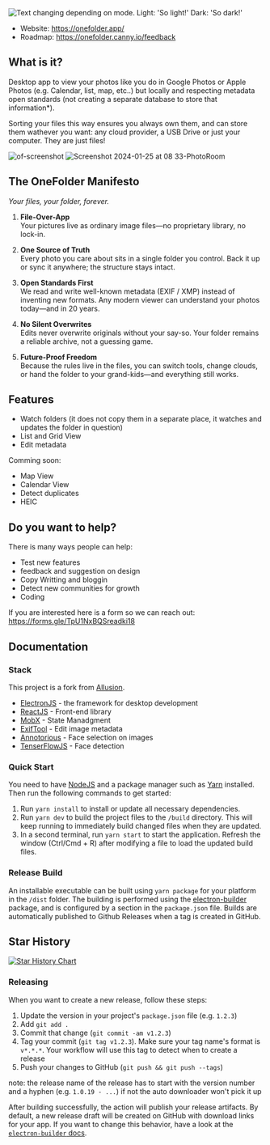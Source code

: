 <picture>
  <source media="(prefers-color-scheme: dark)" srcset="https://github.com/OneFolderApp/OneFolder/assets/27826950/e12e0f46-a1a8-484f-a443-b71d4a30d37f">
  <img alt="Text changing depending on mode. Light: 'So light!' Dark: 'So dark!'" src="https://github.com/OneFolderApp/OneFolder/assets/27826950/b6291e54-daf9-42c1-8649-ec14532d79c7">
</picture>

- Website: https://onefolder.app/
- Roadmap: https://onefolder.canny.io/feedback

## What is it?

Desktop app to view your photos like you do in Google Photos or Apple Photos (e.g. Calendar, list, map, etc..) but locally and respecting metadata open standards (not creating a separate database to store that information\*).

Sorting your files this way ensures you always own them, and can store them wathever you want: any cloud provider, a USB Drive or just your computer. They are just files!

![of-screenshot](https://github.com/OneFolderApp/OneFolder/assets/27826950/8a720625-18ce-4bf2-8ad5-c70896af514e)
![Screenshot 2024-01-25 at 08 33-PhotoRoom](https://github.com/OneFolderApp/OneFolder/assets/27826950/fc735aff-1941-4120-b5e6-b52894e2308a)

## The OneFolder Manifesto

_Your files, your folder, forever._

1. **File-Over-App**  
   Your pictures live as ordinary image files—no proprietary library, no lock-in.

2. **One Source of Truth**  
   Every photo you care about sits in a single folder you control. Back it up or sync it anywhere; the structure stays intact.

3. **Open Standards First**  
   We read and write well-known metadata (EXIF / XMP) instead of inventing new formats. Any modern viewer can understand your photos today—and in 20 years.

4. **No Silent Overwrites**  
   Edits never overwrite originals without your say-so. Your folder remains a reliable archive, not a guessing game.

5. **Future-Proof Freedom**  
   Because the rules live in the files, you can switch tools, change clouds, or hand the folder to your grand-kids—and everything still works.

## Features

- Watch folders (it does not copy them in a separate place, it watches and updates the folder in question)
- List and Grid View
- Edit metadata

Comming soon:

- Map View
- Calendar View
- Detect duplicates
- HEIC

## Do you want to help?

There is many ways people can help:

- Test new features
- feedback and suggestion on design
- Copy Writting and bloggin
- Detect new communities for growth
- Coding

If you are interested here is a form so we can reach out:
https://forms.gle/TpU1NxBQSreadki18

## Documentation

### Stack

This project is a fork from [Allusion](https://github.com/allusion-app/Allusion).

- [ElectronJS](https://www.electronjs.org/) - the framework for desktop development
- [ReactJS](https://react.dev/) - Front-end library
- [MobX](https://mobx.js.org/README.html) - State Manadgment
- [ExifTool](https://exiftool.org/) - Edit image metadata
- [Annotorious](https://annotorious.github.io/) - Face selection on images
- [TenserFlowJS](https://www.tensorflow.org/js) - Face detection

### Quick Start

You need to have [NodeJS](https://nodejs.org/en/download/) and a package manager such as [Yarn](https://yarnpkg.com/lang/en/docs/install/) installed.
Then run the following commands to get started:

1. Run `yarn install` to install or update all necessary dependencies.
2. Run `yarn dev` to build the project files to the `/build` directory. This will keep running to immediately build changed files when they are updated.
3. In a second terminal, run `yarn start` to start the application. Refresh the window (Ctrl/Cmd + R) after modifying a file to load the updated build files.

### Release Build

An installable executable can be built using `yarn package` for your platform in the `/dist` folder. The building is performed using the [electron-builder](https://www.electron.build/) package, and is configured by a section in the `package.json` file.
Builds are automatically published to Github Releases when a tag is created in GitHub.

## Star History

[![Star History Chart](https://api.star-history.com/svg?repos=OneFolderApp/OneFolder&type=Date)](https://star-history.com/#OneFolderApp/OneFolder&Date)

### Releasing

When you want to create a new release, follow these steps:

1. Update the version in your project's `package.json` file (e.g. `1.2.3`)
2. Add `git add .`
3. Commit that change (`git commit -am v1.2.3`)
4. Tag your commit (`git tag v1.2.3`). Make sure your tag name's format is `v*.*.*`. Your workflow will use this tag to detect when to create a release
5. Push your changes to GitHub (`git push && git push --tags`)

note: the release name of the release has to start with the version number and a hyphen (e.g. `1.0.19 - ...`) if not the auto downloader won't pick it up

After building successfully, the action will publish your release artifacts. By default, a new release draft will be created on GitHub with download links for your app. If you want to change this behavior, have a look at the [`electron-builder` docs](https://www.electron.build).
